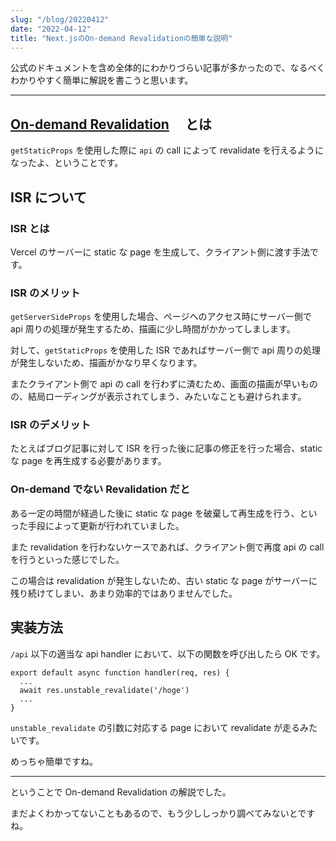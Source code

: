 ```yaml
---
slug: "/blog/20220412"
date: "2022-04-12"
title: "Next.jsのOn-demand Revalidationの簡単な説明"
---
```


公式のドキュメントを含め全体的にわかりづらい記事が多かったので、なるべくわかりやすく簡単に解説を書こうと思います。

---

## [On-demand Revalidation](https://nextjs.org/docs/basic-features/data-fetching/incremental-static-regeneration#on-demand-revalidation-beta) 　とは

`getStaticProps` を使用した際に `api` の call によって revalidate を行えるようになったよ、ということです。

## ISR について

### ISR とは

Vercel のサーバーに static な page を生成して、クライアント側に渡す手法です。

### ISR のメリット

`getServerSideProps` を使用した場合、ページへのアクセス時にサーバー側で api 周りの処理が発生するため、描画に少し時間がかかってしまします。

対して、`getStaticProps` を使用した ISR であればサーバー側で api 周りの処理が発生しないため、描画がかなり早くなります。

またクライアント側で api の call を行わずに済むため、画面の描画が早いものの、結局ローディングが表示されてしまう、みたいなことも避けられます。

### ISR のデメリット

たとえばブログ記事に対して ISR を行った後に記事の修正を行った場合、static な page を再生成する必要があります。

### On-demand でない Revalidation だと

ある一定の時間が経過した後に static な page を破棄して再生成を行う、といった手段によって更新が行われていました。

また revalidation を行わないケースであれば、クライアント側で再度 api の call を行うといった感じでした。

この場合は revalidation が発生しないため、古い static な page がサーバーに残り続けてしまい、あまり効率的ではありませんでした。

## 実装方法

`/api` 以下の適当な api handler において、以下の関数を呼び出したら OK です。

```tsx
export default async function handler(req, res) {
  ...
  await res.unstable_revalidate('/hoge')
  ...
}
```

`unstable_revalidate` の引数に対応する page において revalidate が走るみたいです。

めっちゃ簡単ですね。

---

ということで On-demand Revalidation の解説でした。

まだよくわかってないこともあるので、もう少ししっかり調べてみないとですね。

